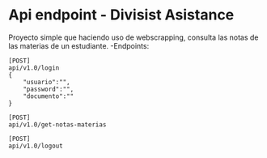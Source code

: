 # Api endpoint - Divisist Asistance

Proyecto simple que haciendo uso de webscrapping, consulta las notas de las materias de un estudiante.
-Endpoints:
```
[POST]
api/v1.0/login
{
    "usuario":"",
    "password":"",
    "documento":""
}

[POST]
api/v1.0/get-notas-materias

[POST]
api/v1.0/logout

```